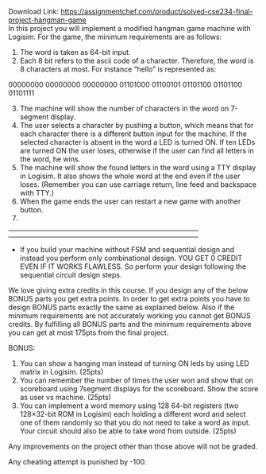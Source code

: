 Download Link: https://assignmentchef.com/product/solved-cse234-final-project-hangman-game
<br>
In this project you will implement a modified hangman game machine with Logisim. For the game, the minimum requirements are as follows:

<ol>

 <li>The word is taken as 64-bit input.</li>

 <li>Each 8 bit refers to the ascii code of a character. Therefore, the word is 8 characters at most. For instance “hello” is represented as:</li>

</ol>

00000000 00000000 00000000 01101000 01100101 01101100 01101100 01101111

<ol start="3">

 <li>The machine will show the number of characters in the word on 7-segment display.</li>

 <li>The user selects a character by pushing a button, which means that for each character there is a different button input for the machine. If the selected character is absent in the word a LED is turned ON. If ten LEDs are turned ON the user loses, otherwise if the user can find all letters in the word, he wins.</li>

 <li>The machine will show the found letters in the word using a TTY display in Logisim. It also shows the whole word at the end even if the user loses. (Remember you can use carriage return, line feed and backspace with TTY.)</li>

 <li>When the game ends the user can restart a new game with another button.</li>

 <li></li>

</ol>

<table>

 <tbody>

  <tr>

   <td width="351"></td>

  </tr>

  <tr>

   <td></td>

   <td></td>

  </tr>

 </tbody>

</table>

<ul>

 <li>If you build your machine without FSM and sequential design and instead you perform only combinational design. YOU GET 0 CREDIT EVEN IF IT WORKS FLAWLESS. So perform your design following the sequential circuit design steps.</li>

</ul>

We love giving extra credits in this course. If you design any of the below BONUS parts you get extra points. In order to get extra points you have to design BONUS parts exactly the same as explained below. Also if the minimum requirements are not accurately working you cannot get BONUS credits. By fulfilling all BONUS parts and the minimum requirements above you can get at most 175pts from the final project.

BONUS:

<ol>

 <li>You can show a hanging man instead of turning ON leds by using LED matrix in Logisim. (25pts)</li>

 <li>You can remember the number of times the user won and show that on scoreboard using 7segment displays for the scoreboard. Show the score as user vs machine. (25pts)</li>

 <li>You can implement a word memory using 128 64-bit registers (two 128×32-bit ROM in Logisim) each holding a different word and select one of them randomly so that you do not need to take a word as input. Your circuit should also be able to take word from outside. (25pts)</li>

</ol>

Any improvements on the project other than those above will not be graded.

Any cheating attempt is punished by -100.


